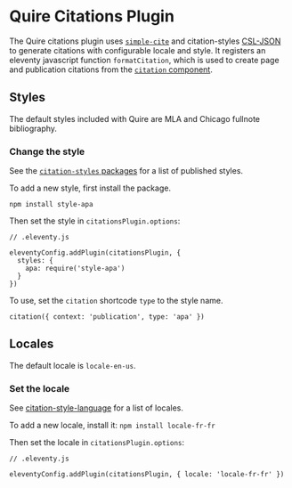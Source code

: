 # Quire Citations Plugin
The Quire citations plugin uses [`simple-cite`](https://github.com/lewisacidic/simple-cite#readme) and citation-styles [CSL-JSON](https://github.com/citation-style-language/schema#csl-json-schema) to generate citations with configurable locale and style. It registers an eleventy javascript function `formatCitation`, which is used to create page and publication citations from the [`citation` component](https://github.com/thegetty/quire/packages/11ty/_includes/components/citation/).

## Styles
The default styles included with Quire are MLA and Chicago fullnote bibliography.

### Change the style
See the [`citation-styles` packages](https://github.com/lewisacidic/citation-styles/tree/master/packages) for a list of published styles.

To add a new style, first install the package. 
```
npm install style-apa
```

Then set the style in `citationsPlugin.options`:
```
// .eleventy.js

eleventyConfig.addPlugin(citationsPlugin, { 
  styles: {
    apa: require('style-apa')
  }
})
```

To use, set the `citation` shortcode `type` to the style name.
```
citation({ context: 'publication', type: 'apa' })
```

## Locales
The default locale is `locale-en-us`. 

### Set the locale
See [citation-style-language](https://github.com/citation-style-language/locales) for a list of locales.

To add a new locale, install it:
```npm install locale-fr-fr```

Then set the locale in `citationsPlugin.options`:
```
// .eleventy.js

eleventyConfig.addPlugin(citationsPlugin, { locale: 'locale-fr-fr' })
```
